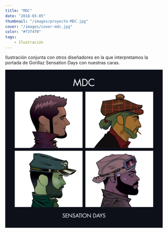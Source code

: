 ```yaml
---
title: "MDC"
date: "2018-03-05"
thumbnail: "/images/proyecto-MDC.jpg"
cover: "/images/cover-mdc.jpg"
color: "#f3f4f0"
tags:
    - Ilustración
---
```


Ilustración conjunta con otros diseñadores en la que interpretamos la portada de Gorillaz Sensation Days con nuestras caras.

<hidden>
<img src="mdc.jpg">
</hidden>
<zoom-image src="mdc.jpg"></zoom-image>
